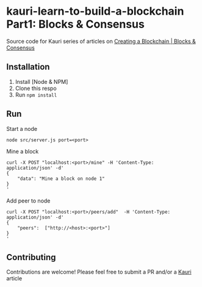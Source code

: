 # kauri-learn-to-build-a-blockchain Part1: Blocks & Consensus

Source code for Kauri series of articles on [Creating a Blockchain | Blocks & Consensus](https://kauri.io/article/92034a0c23ed4cb4a6ca959e0a4b78b9/)

## Installation

1. Install [Node & NPM]
2. Clone this respo
3. Run `npm install`

## Run

Start a node

```
node src/server.js port=<port>
```

Mine a block

```
curl -X POST "localhost:<port>/mine" -H 'Content-Type: application/json' -d'
{
    "data": "Mine a block on node 1"
}
'
```

Add peer to node

```
curl -X POST "localhost:<port>/peers/add"  -H 'Content-Type: application/json' -d'
{
    "peers":  ["http://<host>:<port>"]
}
'
```

## Contributing

Contributions are welcome! Please feel free to submit a PR and/or a [Kauri](https://kauri.io) article

